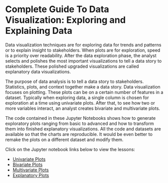 # Complete Guide To Data Visualization: Exploring and Explaining Data

Data visualization techniques are for exploring data for trends and patterns or to explain insight to stakeholders. When plots are for exploration, speed is a priority over readability. After the data exploration phase, the analyst selects and polishes the most important visualizations to tell a data story to stakeholders. These polished upgraded visualizations are called explanatory data visualizations.

The purpose of data analysis is to tell a data story to stakeholders. Statistics, plots, and context together make a data story. Data visualization focuses on plotting. These plots can be on a certain number of features in a dataset. Typically when exploring data, a single column is chosen for exploration at a time using univariate plots. After that, to see how two or more variables interact, an analyst creates bivariate and multivariate plots.

The code contained in these Jupyter Notebooks shows how to generate exploratory plots ranging from basic to advanced and how to transform them into finished explanatory visualizations. All the code and datasets are available so that the charts are reproducible. It would be even better to remake the plots on a different dataset and modify them.

Click on the Jupyter notebook links below to view the lessons:

* [Univariate Plots](https://nbviewer.jupyter.org/github/Shane-Lester100/Complete-Guide-To-Data-Visualization-Exploring-and-Explaining-Data/blob/master/Univariate%20Exploration.ipynb)
* [Bivariate Plots](https://nbviewer.jupyter.org/github/Shane-Lester100/Complete-Guide-To-Data-Visualization-Exploring-and-Explaining-Data/blob/master/Bivariate%20Exploration.ipynb)
* [Multivariate Plots](https://nbviewer.jupyter.org/github/Shane-Lester100/Complete-Guide-To-Data-Visualization-Exploring-and-Explaining-Data/blob/master/Multivariate%20Plots.ipynb)
* [Explanatory Plots](https://nbviewer.jupyter.org/github/Shane-Lester100/Complete-Guide-To-Data-Visualization-Exploring-and-Explaining-Data/blob/master/Explanatory%20Visualizations.ipynb)
